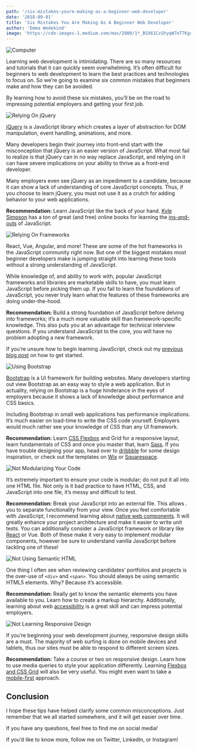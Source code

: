 ```yaml
---
path: '/six-mistakes-youre-making-as-a-beginner-web-developer'
date: '2018-09-01'
title: 'Six Mistakes You Are Making As A Beginner Web Developer'
author: 'Emma Wedekind'
image: 'https://cdn-images-1.medium.com/max/2000/1*_BSX61CxShyqW7oT7Kgc8Q.jpeg'
---
```


![Computer](https://cdn-images-1.medium.com/max/2000/1*_BSX61CxShyqW7oT7Kgc8Q.jpeg)

Learning web development is intimidating. There are so many resources and tutorials that it can quickly seem overwhelming. It’s often difficult for beginners to web development to learn the best practices and technologies to focus on. So we’re going to examine six common mistakes that beginners make and how they can be avoided.

By learning how to avoid these six mistakes, you’ll be on the road to impressing potential employers and getting your first job.

![Relying On jQuery](https://cdn-images-1.medium.com/max/1600/1*Rt6uwgsAYOaO1vFckw18Zg.jpeg)

[jQuery](https://jquery.com/) is a JavaScript library which creates a layer of abstraction for DOM manipulation, event handling, animations, and more.

Many developers begin their journey into front-end start with the misconception that jQuery is an easier version of JavaScript. What most fail to realize is that jQuery can in no way replace JavaScript, and relying on it can have severe implications on your ability to thrive as a front-end developer.

Many employers even see jQuery as an impediment to a candidate, because it can show a lack of understanding of core JavaScript concepts. Thus, if you choose to learn jQuery, you must not use it as a crutch for adding behavior to your web applications.

**Recommendation:** Learn JavaScript like the back of your hand. [Kyle Simpson](https://github.com/getify) has a ton of great (and free) online books for learning the [ins-and-outs](https://github.com/getify/You-Dont-Know-JS) of JavaScript.

![Relying On Frameworks](https://cdn-images-1.medium.com/max/1600/1*qBJb48PYigO8F3kT-EiepA.jpeg)

React, Vue, Angular, and more! These are some of the hot frameworks in the JavaScript community right now. But one of the biggest mistakes most beginner developers make is jumping straight into learning these tools without a strong understanding of JavaScript.

While knowledge of, and ability to work with, popular JavaScript frameworks and libraries are marketable skills to have, you must learn JavaScript before picking them up. If you fail to learn the foundations of JavaScript, you never truly learn what the features of these frameworks are doing under-the-hood.

**Recommendation:** Build a strong foundation of JavaScript before delving into frameworks; it’s a much more valuable skill than framework-specific knowledge. This also puts you at an advantage for technical interview questions. If you understand JavaScript to the core, you will have no problem adopting a new framework.

If you’re unsure how to begin learning JavaScript, check out my [previous blog post](https://levelup.gitconnected.com/how-to-learn-javascript-839fa03745c8) on how to get started.

![Using Bootstrap](https://cdn-images-1.medium.com/max/1600/1*q__6tRc91FRZ-Hw_SELWog.jpeg)

[Bootstrap](https://getbootstrap.com/) is a UI framework for building websites. Many developers starting out view Bootstrap as an easy way to style a web application. But in actuality, relying on Bootstrap is a huge hinderance in the eyes of employers because it shows a lack of knowledge about performance and CSS basics.

Including Bootstrap in small web applications has performance implications. It’s much easier on load-time to write the CSS code yourself. Employers would much rather see your knowledge of CSS than any UI framework.

**Recommendation:** Learn [CSS Flexbox](https://levelup.gitconnected.com/when-to-use-css-flexbox-vs-grid-or-both-c1a5f01dc88a) and Grid for a responsive layout, learn fundamentals of CSS and once you master that, learn [Sass](https://sass-lang.com/). If you have trouble designing your app, head over to [dribbble](https://dribbble.com/) for some design inspiration, or check out the templates on [Wix](https://www.wix.com/) or [Squarespace](https://www.squarespace.com/?channel=pbr&subchannel=go&campaign=branded-europe&subcampaign=%28search-global-branded_squarespace_e%29&gclid=CjwKCAjwq57cBRBYEiwAdpx0vVoE6trKqOJrnoGWrb7lZHx34NGSMasTeTIKJaAacU1nGTSdImmGfhoCw0QQAvD_BwE).

![Not Modularizing Your Code](https://cdn-images-1.medium.com/max/1600/1*iqv7ig_CPsUuPRfyasBSPQ.jpeg)

It’s extremely important to ensure your code is modular; do not put it all into one HTML file. Not only is it bad practice to have HTML, CSS, and JavaScript into one file, it’s messy and difficult to test.

**Recommendation:** Break your JavaScript into an external file. This allows . you to separate functionality from your view. Once you feel comfortable with JavaScript, I recommend learning about [native web components](https://codeburst.io/6-reasons-you-should-use-native-web-components-b45e18e069c2). It will greatly enhance your project architecture and make it easier to write unit tests. You can additionally consider a JavaScript framework or library like [React](https://levelup.gitconnected.com/building-a-recipe-book-in-react-part-1-c05b3e53cbb1) or Vue. Both of these make it very easy to implement modular components, however be sure to understand vanilla JavaScript before tackling one of these!

![Not Using Semantic HTML](https://cdn-images-1.medium.com/max/1600/1*EVb4PTcC23BzqmE6RoITsQ.jpeg)

One thing I often see when reviewing candidates’ portfolios and projects is the over-use of `<div>` and `<span>`. You should always be using semantic HTML5 elements. Why? Because it’s accessible.

**Recommendation:** Really get to know the semantic elements you have available to you. Learn how to create a markup hierarchy. Additionally, learning about web [accessibility](https://codeburst.io/seven-ways-to-make-your-web-app-more-accessible-411a8c716fcb) is a great skill and can impress potential employers.

![Not Learning Responsive Design](https://cdn-images-1.medium.com/max/1600/1*1xYXQcarBsdbyLKTgVhzYA.jpeg)

If you’re beginning your web development journey, responsive design skills are a must. The majority of web surfing is done on mobile devices and tablets, thus our sites must be able to respond to different screen sizes.

**Recommendation:** Take a course or two on responsive design. Learn how to use media queries to style your application differently. Learning [Flexbox and CSS Grid](https://levelup.gitconnected.com/when-to-use-css-flexbox-vs-grid-or-both-c1a5f01dc88a) will also be very useful. You might even want to take a [mobile-first](https://www.pluralsight.com/courses/mobile-first-responsive-web-design?gclid=CjwKCAjwq57cBRBYEiwAdpx0vXWVWneBbyRUooDlu1nEAIgDdVCiRVVkQkoNp9aOUahLUQRywOulRxoCS0kQAvD_BwE&aid=7010a000002BWqGAAW&promo=&oid=&utm_source=non_branded&utm_medium=digital_paid_search_google&utm_campaign=EMEA_Dynamic&utm_content=&s_kwcid=AL!5668!3!277727473382!b!!g!!&ef_id=WwQn1AAAAMIlu2jc:20180830171925:s) approach.

## Conclusion

I hope these tips have helped clarify some common misconceptions. Just remember that we all started somewhere, and it will get easier over time.

If you have any questions, feel free to find me on social media!

If you’d like to know more, follow me on Twitter, LinkedIn, or Instagram!
